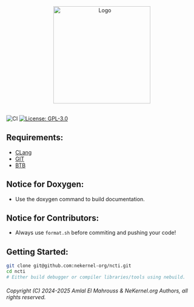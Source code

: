 <!-- Read Me of NeKernel C++ Toolchain -->

<div align="center">
  <img src="meta/png/nekernel.png" alt="Logo" width="256"/>
</div>

<br/>

![CI](https://github.com/amlel-el-mahrouss/cc/actions/workflows/c-cpp.yml/badge.svg)
[![License: GPL-3.0](https://img.shields.io/badge/license-GPL--3.0-blue.svg)](LICENSE)

## Requirements:

- [CLang](https://clang.llvm.org/)
- [GIT](https://git-scm.com/)
- [BTB](https://github.com/nekernel-org/btb)

## Notice for Doxygen:

- Use the doxygen command to build documentation.

## Notice for Contributors:

- Always use `format.sh` before commiting and pushing your code!

## Getting Started:

```sh
git clone git@github.com:nekernel-org/ncti.git
cd ncti
# Either build debugger or compiler libraries/tools using nebuild.
```

###### Copyright (C) 2024-2025 Amlal El Mahrouss & NeKernel.org Authors, all rights reserved.
